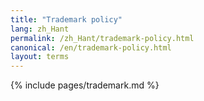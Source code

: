 ```yaml
---
title: "Trademark policy"
lang: zh_Hant
permalink: /zh_Hant/trademark-policy.html
canonical: /en/trademark-policy.html
layout: terms
---
```


{% include pages/trademark.md %}
